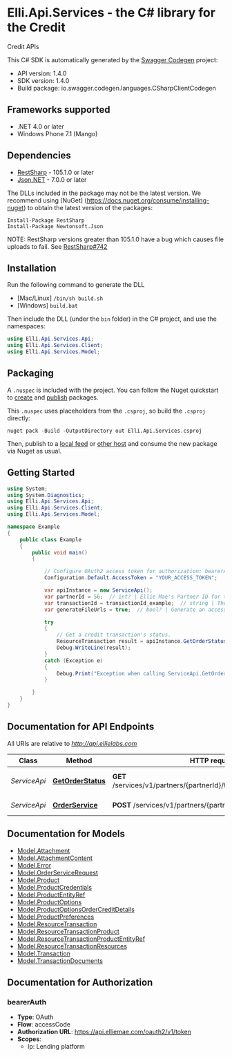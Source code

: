 # Elli.Api.Services - the C# library for the Credit

Credit APIs

This C# SDK is automatically generated by the [Swagger Codegen](https://github.com/swagger-api/swagger-codegen) project:

- API version: 1.4.0
- SDK version: 1.4.0
- Build package: io.swagger.codegen.languages.CSharpClientCodegen

<a name="frameworks-supported"></a>
## Frameworks supported
- .NET 4.0 or later
- Windows Phone 7.1 (Mango)

<a name="dependencies"></a>
## Dependencies
- [RestSharp](https://www.nuget.org/packages/RestSharp) - 105.1.0 or later
- [Json.NET](https://www.nuget.org/packages/Newtonsoft.Json/) - 7.0.0 or later

The DLLs included in the package may not be the latest version. We recommend using [NuGet] (https://docs.nuget.org/consume/installing-nuget) to obtain the latest version of the packages:
```
Install-Package RestSharp
Install-Package Newtonsoft.Json
```

NOTE: RestSharp versions greater than 105.1.0 have a bug which causes file uploads to fail. See [RestSharp#742](https://github.com/restsharp/RestSharp/issues/742)

<a name="installation"></a>
## Installation
Run the following command to generate the DLL
- [Mac/Linux] `/bin/sh build.sh`
- [Windows] `build.bat`

Then include the DLL (under the `bin` folder) in the C# project, and use the namespaces:
```csharp
using Elli.Api.Services.Api;
using Elli.Api.Services.Client;
using Elli.Api.Services.Model;
```
<a name="packaging"></a>
## Packaging

A `.nuspec` is included with the project. You can follow the Nuget quickstart to [create](https://docs.microsoft.com/en-us/nuget/quickstart/create-and-publish-a-package#create-the-package) and [publish](https://docs.microsoft.com/en-us/nuget/quickstart/create-and-publish-a-package#publish-the-package) packages.

This `.nuspec` uses placeholders from the `.csproj`, so build the `.csproj` directly:

```
nuget pack -Build -OutputDirectory out Elli.Api.Services.csproj
```

Then, publish to a [local feed](https://docs.microsoft.com/en-us/nuget/hosting-packages/local-feeds) or [other host](https://docs.microsoft.com/en-us/nuget/hosting-packages/overview) and consume the new package via Nuget as usual.

<a name="getting-started"></a>
## Getting Started

```csharp
using System;
using System.Diagnostics;
using Elli.Api.Services.Api;
using Elli.Api.Services.Client;
using Elli.Api.Services.Model;

namespace Example
{
    public class Example
    {
        public void main()
        {

            // Configure OAuth2 access token for authorization: bearerAuth
            Configuration.Default.AccessToken = "YOUR_ACCESS_TOKEN";

            var apiInstance = new ServiceApi();
            var partnerId = 56;  // int? | Ellie Mae's Partner ID for the service provider. Partner IDs are listed on the Credit Partners and Samples page.
            var transactionId = transactionId_example;  // string | The unique identifier of the transaction provided in the response header when the order was submitted.
            var generateFileUrls = true;  // bool? | Generate an accessible URL and populate the URL key for each of the resources returned by the Partner as a part of their service response. <br></br> <b>Note:</b> The URL's generated are temporarily accessible - time to expiration is 300 seconds (5 minutes). (optional) 

            try
            {
                // Get a credit transaction's status.
                ResourceTransaction result = apiInstance.GetOrderStatus(partnerId, transactionId, generateFileUrls);
                Debug.WriteLine(result);
            }
            catch (Exception e)
            {
                Debug.Print("Exception when calling ServiceApi.GetOrderStatus: " + e.Message );
            }

        }
    }
}
```

<a name="documentation-for-api-endpoints"></a>
## Documentation for API Endpoints

All URIs are relative to *http://api.ellielabs.com*

Class | Method | HTTP request | Description
------------ | ------------- | ------------- | -------------
*ServiceApi* | [**GetOrderStatus**](docs/ServiceApi.md#getorderstatus) | **GET** /services/v1/partners/{partnerId}/transactions/{transactionId} | Get a credit transaction's status.
*ServiceApi* | [**OrderService**](docs/ServiceApi.md#orderservice) | **POST** /services/v1/partners/{partnerId}/transactions | Order Service.


<a name="documentation-for-models"></a>
## Documentation for Models

 - [Model.Attachment](docs/Attachment.md)
 - [Model.AttachmentContent](docs/AttachmentContent.md)
 - [Model.Error](docs/Error.md)
 - [Model.OrderServiceRequest](docs/OrderServiceRequest.md)
 - [Model.Product](docs/Product.md)
 - [Model.ProductCredentials](docs/ProductCredentials.md)
 - [Model.ProductEntityRef](docs/ProductEntityRef.md)
 - [Model.ProductOptions](docs/ProductOptions.md)
 - [Model.ProductOptionsOrderCreditDetails](docs/ProductOptionsOrderCreditDetails.md)
 - [Model.ProductPreferences](docs/ProductPreferences.md)
 - [Model.ResourceTransaction](docs/ResourceTransaction.md)
 - [Model.ResourceTransactionProduct](docs/ResourceTransactionProduct.md)
 - [Model.ResourceTransactionProductEntityRef](docs/ResourceTransactionProductEntityRef.md)
 - [Model.ResourceTransactionResources](docs/ResourceTransactionResources.md)
 - [Model.Transaction](docs/Transaction.md)
 - [Model.TransactionDocuments](docs/TransactionDocuments.md)


<a name="documentation-for-authorization"></a>
## Documentation for Authorization

<a name="bearerAuth"></a>
### bearerAuth

- **Type**: OAuth
- **Flow**: accessCode
- **Authorization URL**: https://api.elliemae.com/oauth2/v1/token
- **Scopes**: 
  - lp: Lending platform

